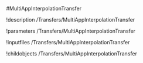 <!-- MOOSE Object Documentation Stub: Remove this when content is added. -->
#MultiAppInterpolationTransfer

!description /Transfers/MultiAppInterpolationTransfer

!parameters /Transfers/MultiAppInterpolationTransfer

!inputfiles /Transfers/MultiAppInterpolationTransfer

!childobjects /Transfers/MultiAppInterpolationTransfer
